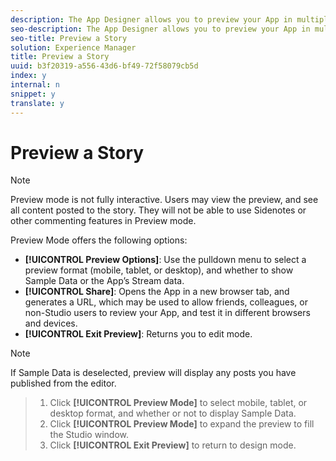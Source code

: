 ```yaml
---
description: The App Designer allows you to preview your App in multiple delivery formats, and with your own or sample data displayed.
seo-description: The App Designer allows you to preview your App in multiple delivery formats, and with your own or sample data displayed.
seo-title: Preview a Story
solution: Experience Manager
title: Preview a Story
uuid: b3f20319-a556-43d6-bf49-72f58079cb5d
index: y
internal: n
snippet: y
translate: y
---
```


# Preview a Story


>[!NOTE]
>
>Preview mode is not fully interactive. Users may view the preview, and see all content posted to the story. They will not be able to use Sidenotes or other commenting features in Preview mode.

Preview Mode offers the following options:

* **[!UICONTROL  Preview Options]**: Use the pulldown menu to select a preview format (mobile, tablet, or desktop), and whether to show Sample Data or the App’s Stream data.
* **[!UICONTROL  Share]**: Opens the App in a new browser tab, and generates a URL, which may be used to allow friends, colleagues, or non-Studio users to review your App, and test it in different browsers and devices.
* **[!UICONTROL  Exit Preview]**: Returns you to edit mode.

>[!NOTE]
>
>If Sample Data is deselected, preview will display any posts you have published from the editor.


>1. Click **[!UICONTROL  Preview Mode]** to select mobile, tablet, or desktop format, and whether or not to display Sample Data.
>1. Click **[!UICONTROL  Preview Mode]** to expand the preview to fill the Studio window.
>1. Click **[!UICONTROL  Exit Preview]** to return to design mode.
